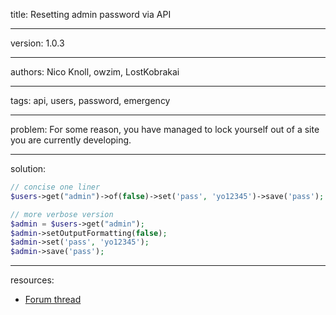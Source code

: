title: Resetting admin password via API

----

version: 1.0.3

----

authors: Nico Knoll, owzim, LostKobrakai

----

tags: api, users, password, emergency

----

problem:
For some reason, you have managed to lock yourself out of a site you are currently developing.

----

solution:
```PHP
// concise one liner
$users->get("admin")->of(false)->set('pass', 'yo12345')->save('pass');

// more verbose version
$admin = $users->get("admin");
$admin->setOutputFormatting(false);
$admin->set('pass', 'yo12345');
$admin->save('pass');
```

----

resources:
* [Forum thread](https://processwire.com/talk/topic/7167-server-error-with-latest-dev-build/#entry69041)

